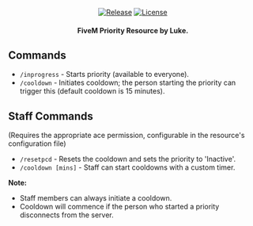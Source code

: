<p align="center">
  <a href="https://github.com/hi764/le_priority/releases" title="Release"><img alt="Release" src="https://img.shields.io/github/v/release/hi764/le_priority"></a>
  <a href="LICENSE" title="License"><img alt="License" src="https://img.shields.io/github/license/hi764/le_priority.svg"></a>
</p>

<h4 align="center">
  FiveM Priority Resource by Luke.
</h4>

## Commands

- `/inprogress` - Starts priority (available to everyone).
- `/cooldown` - Initiates cooldown; the person starting the priority can trigger this (default cooldown is 15 minutes).

## Staff Commands

(Requires the appropriate ace permission, configurable in the resource's configuration file)

- `/resetpcd` - Resets the cooldown and sets the priority to 'Inactive'.
- `/cooldown [mins]` - Staff can start cooldowns with a custom timer.

**Note:**

- Staff members can always initiate a cooldown.
- Cooldown will commence if the person who started a priority disconnects from the server.
